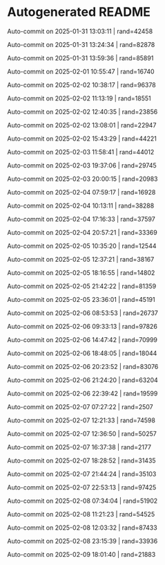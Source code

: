 # Autogenerated README

Auto-commit on 2025-01-31 13:03:11 | rand=42458

Auto-commit on 2025-01-31 13:24:34 | rand=82878

Auto-commit on 2025-01-31 13:59:36 | rand=85891

Auto-commit on 2025-02-01 10:55:47 | rand=16740

Auto-commit on 2025-02-02 10:38:17 | rand=96378

Auto-commit on 2025-02-02 11:13:19 | rand=18551

Auto-commit on 2025-02-02 12:40:35 | rand=23856

Auto-commit on 2025-02-02 13:08:01 | rand=22947

Auto-commit on 2025-02-02 15:43:29 | rand=44221

Auto-commit on 2025-02-03 11:58:41 | rand=44012

Auto-commit on 2025-02-03 19:37:06 | rand=29745

Auto-commit on 2025-02-03 20:00:15 | rand=20983

Auto-commit on 2025-02-04 07:59:17 | rand=16928

Auto-commit on 2025-02-04 10:13:11 | rand=38288

Auto-commit on 2025-02-04 17:16:33 | rand=37597

Auto-commit on 2025-02-04 20:57:21 | rand=33369

Auto-commit on 2025-02-05 10:35:20 | rand=12544

Auto-commit on 2025-02-05 12:37:21 | rand=38167

Auto-commit on 2025-02-05 18:16:55 | rand=14802

Auto-commit on 2025-02-05 21:42:22 | rand=81359

Auto-commit on 2025-02-05 23:36:01 | rand=45191

Auto-commit on 2025-02-06 08:53:53 | rand=26737

Auto-commit on 2025-02-06 09:33:13 | rand=97826

Auto-commit on 2025-02-06 14:47:42 | rand=70999

Auto-commit on 2025-02-06 18:48:05 | rand=18044

Auto-commit on 2025-02-06 20:23:52 | rand=83076

Auto-commit on 2025-02-06 21:24:20 | rand=63204

Auto-commit on 2025-02-06 22:39:42 | rand=19599

Auto-commit on 2025-02-07 07:27:22 | rand=2507

Auto-commit on 2025-02-07 12:21:33 | rand=74598

Auto-commit on 2025-02-07 12:36:50 | rand=50257

Auto-commit on 2025-02-07 16:37:38 | rand=2177

Auto-commit on 2025-02-07 18:28:52 | rand=31435

Auto-commit on 2025-02-07 21:44:24 | rand=35103

Auto-commit on 2025-02-07 22:53:13 | rand=97425

Auto-commit on 2025-02-08 07:34:04 | rand=51902

Auto-commit on 2025-02-08 11:21:23 | rand=54525

Auto-commit on 2025-02-08 12:03:32 | rand=87433

Auto-commit on 2025-02-08 23:15:39 | rand=33936

Auto-commit on 2025-02-09 18:01:40 | rand=21883
